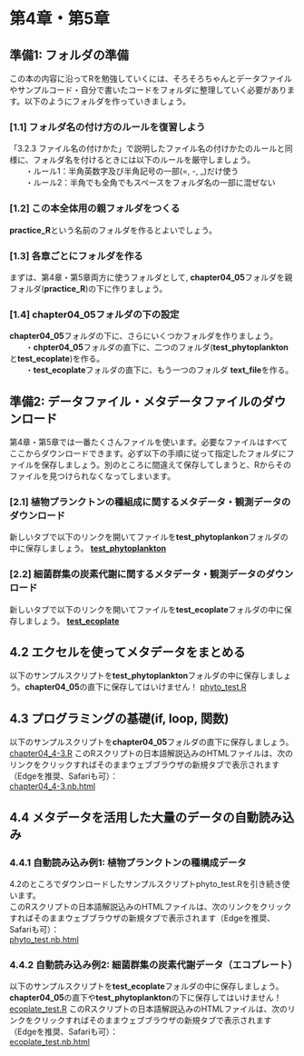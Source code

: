 # 第4章・第5章

## 準備1: フォルダの準備
この本の内容に沿ってRを勉強していくには、そろそろちゃんとデータファイルやサンプルコード・自分で書いたコードをフォルダに整理していく必要があります。以下のようにフォルダを作っていきましょう。

### [1.1] フォルダ名の付け方のルールを復習しよう
「3.2.3 ファイル名の付けかた」で説明したファイル名の付けかたのルールと同様に、フォルダ名を付けるときには以下のルールを厳守しましょう。<br>
　　・ルール1：半角英数字及び半角記号の一部(=, -, _)だけ使う<br>
　　・ルール2：半角でも全角でもスペースをフォルダ名の一部に混ぜない<br>

### [1.2] この本全体用の親フォルダをつくる
<b>practice_R</b>という名前のフォルダを作るとよいでしょう。

### [1.3] 各章ごとにフォルダを作る
まずは、第4章・第5章両方に使うフォルダとして, <b>chapter04_05</b>フォルダを親フォルダ(<b>practice_R</b>)の下に作りましょう。

### [1.4] chapter04_05フォルダの下の設定
<b>chapter04_05</b>フォルダの下に、さらにいくつかフォルダを作りましょう。<br>
　　・<b>chpter04_05</b>フォルダの直下に、二つのフォルダ(<b>test_phytoplankton</b>と<b>test_ecoplate</b>)を作る。<br>
　　・<b>test_ecoplate</b>フォルダの直下に、もう一つのフォルダ <b>text_file</b>を作る。<br>

## 準備2: データファイル・メタデータファイルのダウンロード
第4章・第5章では一番たくさんファイルを使います。必要なファイルはすべてここからダウンロードできます。必ず以下の手順に従って指定したフォルダにファイルを保存しましょう。別のところに間違えて保存してしまうと、Rからそのファイルを見つけられなくなってしまいます。

### [2.1] 植物プランクトンの種組成に関するメタデータ・観測データのダウンロード
新しいタブで以下のリンクを開いてファイルを<b>test_phytoplankon</b>フォルダの中に保存しましょう。
<a href="./test_phytoplankton/" target="_blank" rel="noopener noreferrer"><b>test_phytoplankton</b></a>
### [2.2] 細菌群集の炭素代謝に関するメタデータ・観測データのダウンロード
新しいタブで以下のリンクを開いてファイルを<b>test_ecoplate</b>フォルダの中に保存しましょう。
<a href="./test_ecoplate/" target="_blank" rel="noopener noreferrer"><b>test_ecoplate</b></a>

## 4.2 エクセルを使ってメタデータをまとめる
以下のサンプルスクリプトを<b>test_phytoplankton</b>フォルダの中に保存しましょう。<b>chapter04_05</b>の直下に保存してはいけません！
[phyto_test.R](./test_phytoplankton/phyto_test.R)

## 4.3 プログラミングの基礎(if, loop, 関数)
以下のサンプルスクリプトを<b>chapter04_05</b>フォルダの直下に保存しましょう。
[chapter04_4-3.R](./chapter04_4-3.R)
このRスクリプトの日本語解説込みのHTMLファイルは、次のリンクをクリックすればそのままウェブブラウザの新規タブで表示されます（Edgeを推奨、Safariも可）：<br>
<a href="./chapter04_4-3.nb.html" target="_blank" rel="noopener noreferrer">chapter04_4-3.nb.html</a><br>

## 4.4 メタデータを活用した大量のデータの自動読み込み
### 4.4.1 自動読み込み例1: 植物プランクトンの種構成データ
4.2のところでダウンロードしたサンプルスクリプトphyto_test.Rを引き続き使います。<br>
このRスクリプトの日本語解説込みのHTMLファイルは、次のリンクをクリックすればそのままウェブブラウザの新規タブで表示されます（Edgeを推奨、Safariも可）：<br>
<a href="./test_phytoplankton/phyto_test.nb.html" target="_blank" rel="noopener noreferrer">phyto_test.nb.html</a><br>

### 4.4.2 自動読み込み例2: 細菌群集の炭素代謝データ（エコプレート）
以下のサンプルスクリプトを<b>test_ecoplate</b>フォルダの中に保存しましょう。<b>chapter04_05</b>の直下や<b>test_phytoplankton</b>の下に保存してはいけません！
[ecoplate_test.R](./test_ecoplate/ecoplate_test.R)
このRスクリプトの日本語解説込みのHTMLファイルは、次のリンクをクリックすればそのままウェブブラウザの新規タブで表示されます（Edgeを推奨、Safariも可）：<br>
<a href="./test_ecoplate/ecoplate_test.nb.html" target="_blank" rel="noopener noreferrer">ecoplate_test.nb.html</a><br>



